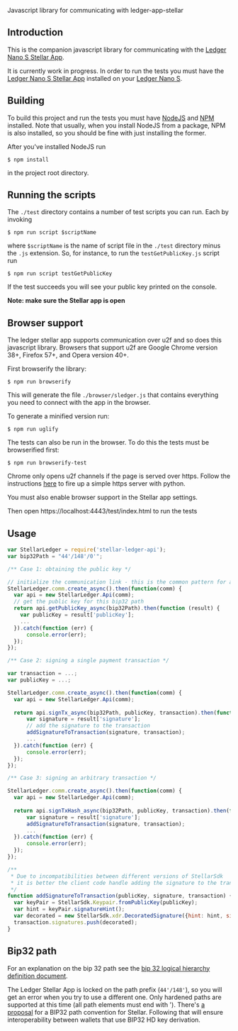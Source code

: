 Javascript library for communicating with ledger-app-stellar

## Introduction

This is the companion javascript library for communicating with the [Ledger Nano S Stellar App](https://github.com/lenondupe/ledger-app-stellar).

It is currently work in progress. In order to run the tests you must have the [Ledger Nano S Stellar App](https://github.com/lenondupe/ledger-app-stellar) installed on your [Ledger Nano S](https://www.ledgerwallet.com/products/ledger-nano-s).

## Building

To build this project and run the tests you must have [NodeJS](https://nodejs.org/en/) and [NPM](https://www.npmjs.com/) installed. Note that usually, when you install NodeJS from a package, NPM is also installed, so you should be fine with just installing the former.

After you've installed NodeJS run

```$ npm install```

in the project root directory.

## Running the scripts

The `./test` directory contains a number of test scripts you can run. Each by invoking

```$ npm run script $scriptName```

where `$scriptName` is the name of script file in the `./test` directory minus the `.js` extension. So, for instance, to run the `testGetPublicKey.js` script run

```$ npm run script testGetPublicKey```

If the test succeeds you will see your public key printed on the console.

**Note: make sure the Stellar app is open**

## Browser support

The ledger stellar app supports communication over u2f and so does this javascript library. Browsers that support u2f are Google Chrome version 38+, Firefox 57+, and Opera version 40+.

First browserify the library:

```$ npm run browserify```

This will generate the file `./browser/sledger.js` that contains everything you need to connect with the app in the browser.

To generate a minified version run:

```$ npm run uglify```

The tests can also be run in the browser. To do this the tests must be browserified first:

```$ npm run browserify-test```

Chrome only opens u2f channels if the page is served over https. Follow the instructions [here](https://gist.github.com/dergachev/7028596) to fire up a simple https server with python.

You must also enable browser support in the Stellar app settings.

Then open https://localhost:4443/test/index.html to run the tests

## Usage

```javascript
var StellarLedger = require('stellar-ledger-api');
var bip32Path = "44'/148'/0'";

/** Case 1: obtaining the public key */

// initialize the communication link - this is the common pattern for all operations
StellarLedger.comm.create_async().then(function(comm) {
  var api = new StellarLedger.Api(comm);
  // get the public key for this bip32 path
  return api.getPublicKey_async(bip32Path).then(function (result) {
    var publicKey = result['publicKey'];
    ...
  }).catch(function (err) {
      console.error(err);
  });
});

/** Case 2: signing a single payment transaction */

var transaction = ...;
var publicKey = ...;

StellarLedger.comm.create_async().then(function(comm) {
  var api = new StellarLedger.Api(comm);
  
  return api.signTx_async(bip32Path, publicKey, transaction).then(function (result) {
      var signature = result['signature'];
      // add the signature to the transaction
      addSignatureToTransaction(signature, transaction);
      ...
  }).catch(function (err) {
      console.error(err);
  });
});

/** Case 3: signing an arbitrary transaction */

StellarLedger.comm.create_async().then(function(comm) {
  var api = new StellarLedger.Api(comm);
  
  return api.signTxHash_async(bip32Path, publicKey, transaction).then(function (result) {
      var signature = result['signature'];
      addSignatureToTransaction(signature, transaction);
      ...
  }).catch(function (err) {
      console.error(err);
  });
});

/**
 * Due to incompatibilities between different versions of StellarSdk
 * it is better the client code handle adding the signature to the transaction
 */
function addSignatureToTransaction(publicKey, signature, transaction) {
  var keyPair = StellarSdk.Keypair.fromPublicKey(publicKey);
  var hint = keyPair.signatureHint();
  var decorated = new StellarSdk.xdr.DecoratedSignature({hint: hint, signature: signature});
  transaction.signatures.push(decorated);
}
```

## Bip32 path

For an explanation on the bip 32 path see the [bip 32 logical hierarchy definition document](https://github.com/bitcoin/bips/blob/master/bip-0044.mediawiki).

The Ledger Stellar App is locked on the path prefix (`44'/148'`), so you will get an error when you try to use a different one. Only hardened paths are supported at this time (all path elements must end with '). There's [a proposal](https://github.com/stellar/stellar-protocol/issues/61) for a BIP32 path convention for Stellar. Following that will ensure interoperability between wallets that use BIP32 HD key derivation.


